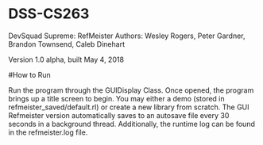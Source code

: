 # DSS-CS263

DevSquad Supreme: RefMeister
Authors: Wesley Rogers, Peter Gardner, Brandon Townsend, Caleb Dinehart

Version 1.0 alpha, built May 4, 2018

#How to Run

Run the program through the GUIDisplay Class.
Once opened, the program brings up a title screen to begin. You may either
a demo (stored in refmeister_saved/default.rl) or create a new library from scratch.
The GUI Refmeister version automatically saves to an autosave file every 30 seconds in a background thread.
Additionally, the runtime log can be found in the refmeister.log file.